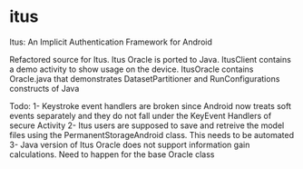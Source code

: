 # itus
Itus: An Implicit Authentication Framework for Android

Refactored source for Itus. Itus Oracle is ported to Java.
ItusClient contains a demo activity to show usage on the device.
ItusOracle contains Oracle.java that demonstrates DatasetPartitioner and RunConfigurations constructs of Java

Todo:
1- Keystroke event handlers are broken since Android now treats soft events separately and they do not fall under the KeyEvent Handlers of secure Activity
2- Itus users are supposed to save and retreive the model files using the PermanentStorageAndroid class. This needs to be automated
3- Java version of Itus Oracle does not support information gain calculations. Need to happen for the base Oracle class

